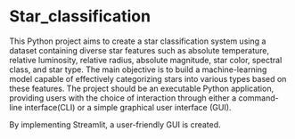 # Star_classification
This Python project aims to create a star classification system using a dataset containing diverse star features such as absolute temperature, relative luminosity, relative radius, absolute magnitude, star color, spectral class, and star type. The main objective is to build a machine-learning model capable of effectively categorizing stars into various types based on these features. The project should be an executable Python application, providing users with the choice of interaction through either a command-line interface(CLI) or a simple graphical user interface (GUI).

By implementing Streamlit, a user-friendly GUI is created.
